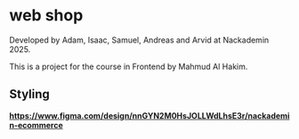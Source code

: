 # web shop

Developed by Adam, Isaac, Samuel, Andreas and Arvid at Nackademin 2025.

This is a project for the course in Frontend by Mahmud Al Hakim.

## Styling

**https://www.figma.com/design/nnGYN2M0HsJOLLWdLhsE3r/nackademin-ecommerce**
